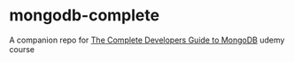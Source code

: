 # mongodb-complete
A companion repo for [The Complete Developers Guide to MongoDB](https://www.udemy.com/the-complete-developers-guide-to-mongodb) udemy course
